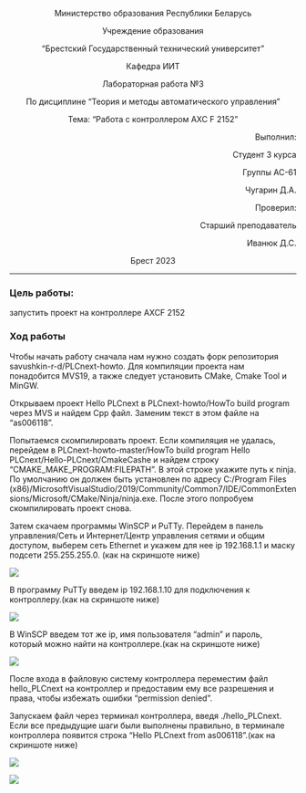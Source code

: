 <p align="center">Министерство образования Республики Беларусь</p>
<p align="center">Учреждение образования</p>
<p align="center">“Брестский Государственный технический университет”</p>
<p align="center">Кафедра ИИТ</p>

<p align="center">Лабораторная работа №3</p>
<p align="center">По дисциплине “Теория и методы автоматического управления”</p>
<p align="center">Тема: “Работа с контроллером AXC F 2152”</p>

<p align="right">Выполнил:</p>
<p align="right">Студент 3 курса</p>
<p align="right">Группы АС-61</p>
<p align="right">Чугарин Д.А.</p>
<p align="right">Проверил:</p>
<p align="right">Старший преподаватель</p>
<p align="right">Иванюк Д.С.</p>

<p align="center">Брест 2023</p>

---

### Цель работы: 
<p> запустить проект на контроллере AXCF 2152</p>

### Ход работы 
<p>Чтобы начать работу cначала нам нужно создать форк репозитория savushkin-r-d/PLCnext-howto. 
Для компиляции проекта нам понадобится MVS19, а также следует установить CMake, Cmake Tool и MinGW.</p>

<p>Открываем проект Hello PLCnext в PLCnext-howto/HowTo build program через MVS и найдем Cpp файл. 
Заменим текст в этом файле на “as006118”.</p>

<p>Попытаемся скомпилировать проект. Если компиляция не удалась, перейдем в PLCnext-howto-master/HowTo build program Hello PLCnext/Hello-PLCnext/CmakeCashe и найдем строку “CMAKE_MAKE_PROGRAM:FILEPATH”. 
В этой строке укажите путь к ninja. По умолчанию он должен быть установлен по адресу C:/Program Files (x86)/MicrosoftVisualStudio/2019/Community/Common7/IDE/CommonExtensions/Microsoft/CMake/Ninja/ninja.exe. 
После этого попробуем скомпилировать проект снова.</p>

<p>Затем скачаем программы WinSCP и PuTTy. Перейдем в панель управления/Сеть и Интернет/Центр управления сетями и общим доступом, выберем сеть Ethernet и укажем для нее ip 192.168.1.1 и маску подсети 255.255.255.0. (как на скриншоте ниже)</p>

![](../../images/tsk3_connect.png)

<p>В программу PuTTy введем ip 192.168.1.10 для подключения к контроллеру.(как на скриншоте ниже) </p>

![](../../images/tsk3_putty_connect.png)
<p>В WinSCP введем тот же ip, имя пользователя “admin” и пароль, который можно найти на контроллере.(как на скриншоте ниже)</p>

![](../../images/tsk3_login.png)
<p>После входа в файловую систему контроллера переместим файл hello_PLCnext на контроллер и предоставим ему все разрешения и права, чтобы избежать ошибки “permission denied”.</p>

<p>Запускаем файл через терминал контроллера, введя ./hello_PLCnext. Если все предыдущие шаги были выполнены правильно, в терминале контроллера появится строка “Hello PLCnext from as006118”.(как на скриншоте ниже)</p>

![](../../images/tsk3_Lab3res.png)

![](../../images/tsk3_together.png)
